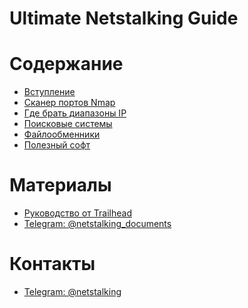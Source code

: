 Ultimate Netstalking Guide
==========================

# Содержание

- [Вступление](about.md)
- [Сканер портов Nmap](nmap-guide.md)
- [Где брать диапазоны IP](ip-range-guide.md)
- [Поисковые системы](search-engine-guide.md)
- [Файлообменники](file-sharing-services.md)
- [Полезный софт](software.md)

# Материалы 

- [Руководство от Trailhead](trailhead-guide.pdf)
- [Telegram: @netstalking_documents](https://t.me/netstalking_documents)

# Контакты

- [Telegram: @netstalking](https://t.me/netstalking)
